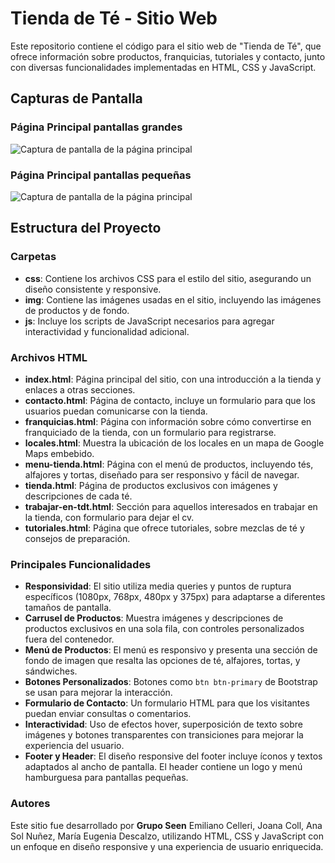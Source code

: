 # Tienda de Té - Sitio Web

Este repositorio contiene el código para el sitio web de "Tienda de Té", que ofrece información sobre productos, franquicias, tutoriales y contacto, junto con diversas funcionalidades implementadas en HTML, CSS y JavaScript.

## Capturas de Pantalla

### Página Principal pantallas grandes
![Captura de pantalla de la página principal](img/captura-pagina-principal.png)

### Página Principal pantallas pequeñas
![Captura de pantalla de la página principal](img/captura-pagina-principal.png)

## Estructura del Proyecto

### Carpetas
- **css**: Contiene los archivos CSS para el estilo del sitio, asegurando un diseño consistente y responsive.
- **img**: Contiene las imágenes usadas en el sitio, incluyendo las imágenes de productos y de fondo.
- **js**: Incluye los scripts de JavaScript necesarios para agregar interactividad y funcionalidad adicional.

### Archivos HTML
- **index.html**: Página principal del sitio, con una introducción a la tienda y enlaces a otras secciones.
- **contacto.html**: Página de contacto, incluye un formulario para que los usuarios puedan comunicarse con la tienda.
- **franquicias.html**: Página con información sobre cómo convertirse en franquiciado de la tienda, con un formulario para registrarse.
- **locales.html**: Muestra la ubicación de los locales en un mapa de Google Maps embebido.
- **menu-tienda.html**: Página con el menú de productos, incluyendo tés, alfajores y tortas, diseñado para ser responsivo y fácil de navegar.
- **tienda.html**: Página de productos exclusivos con imágenes y descripciones de cada té.
- **trabajar-en-tdt.html**: Sección para aquellos interesados en trabajar en la tienda, con formulario para dejar el cv.
- **tutoriales.html**: Página que ofrece tutoriales, sobre mezclas de té y consejos de preparación.

### Principales Funcionalidades
- **Responsividad**: El sitio utiliza media queries y puntos de ruptura específicos (1080px, 768px, 480px y 375px) para adaptarse a diferentes tamaños de pantalla.
- **Carrusel de Productos**: Muestra imágenes y descripciones de productos exclusivos en una sola fila, con controles personalizados fuera del contenedor.
- **Menú de Productos**: El menú es responsivo y presenta una sección de fondo de imagen que resalta las opciones de té, alfajores, tortas, y sándwiches.
- **Botones Personalizados**: Botones como `btn btn-primary` de Bootstrap se usan para mejorar la interacción.
- **Formulario de Contacto**: Un formulario HTML para que los visitantes puedan enviar consultas o comentarios.
- **Interactividad**: Uso de efectos hover, superposición de texto sobre imágenes y botones transparentes con transiciones para mejorar la experiencia del usuario.
- **Footer y Header**: El diseño responsive del footer incluye íconos y textos adaptados al ancho de pantalla. El header contiene un logo y menú hamburguesa para pantallas pequeñas.

### Autores

Este sitio fue desarrollado por **Grupo Seen** Emiliano Celleri, Joana Coll, Ana Sol Nuñez, María Eugenia Descalzo, utilizando HTML, CSS y JavaScript con un enfoque en diseño responsive y una experiencia de usuario enriquecida.
